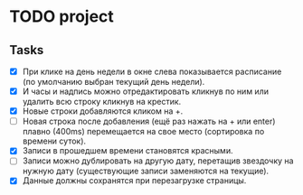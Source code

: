 # TODO project

## Tasks

- [x] При клике на день недели в окне слева показывается расписание 
(по умолчанию выбран текущий день недели).
- [x] И часы и надпись можно отредактировать кликнув по ним или удалить всю строку кликнув на крестик.
- [x] Новые строки добавляются кликом на +.
- [ ] Новая строка после добавления (ещё раз нажать на + или enter) плавно (400ms) перемещается на свое место (сортировка по времени суток).
- [x] Записи в прошедшем времени становятся красными.
- [ ] Записи можно дублировать на другую дату, перетащив звездочку на нужную дату (существующие записи заменяются на текущие).
- [x] Данные должны сохранятся при перезагрузке страницы.
